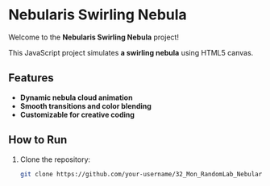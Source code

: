 # Nebularis Swirling Nebula

Welcome to the **Nebularis Swirling Nebula** project!

This JavaScript project simulates **a swirling nebula** using HTML5 canvas.

## Features
- **Dynamic nebula cloud animation**
- **Smooth transitions and color blending**
- **Customizable for creative coding**

## How to Run

1. Clone the repository:
   ```bash
   git clone https://github.com/your-username/32_Mon_RandomLab_Nebularis.git
